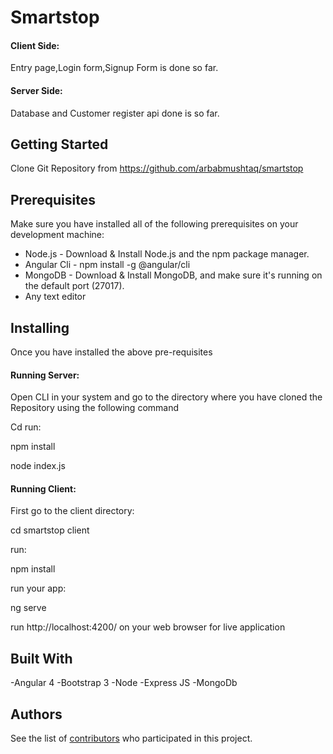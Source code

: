 # Smartstop

#### Client Side:
Entry page,Login form,Signup Form is done so far.

#### Server Side:
Database and Customer register api done is so far.

## Getting Started

Clone Git Repository from https://github.com/arbabmushtaq/smartstop

## Prerequisites

Make sure you have installed all of the following prerequisites on your development machine:

- Node.js - Download & Install Node.js and the npm package manager.  
- Angular Cli - npm install -g @angular/cli
- MongoDB - Download & Install MongoDB, and make sure it's running on the default port (27017).
- Any text editor

## Installing

Once you have installed the above pre-requisites

#### Running Server:

Open CLI in your system and go to the directory where you have cloned the
Repository using the following command 

Cd <your directory>
run:

npm install

node index.js

#### Running Client:

First go to the client directory:

cd smartstop client

run:

npm install 

run your app:

ng serve

run http://localhost:4200/ on your web browser for live application


## Built With

-Angular 4
-Bootstrap 3
-Node 
-Express JS
-MongoDb


## Authors

See the list of [contributors](https://github.com/arbabmushtaq/smartstop/contributors) who participated in this project.

